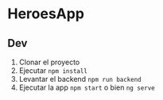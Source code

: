 # HeroesApp

## Dev

1. Clonar el proyecto
2. Ejecutar ```npm install```
3. Levantar el backend  ```npm run backend```
4. Ejecutar la app ```npm start``` o bien ```ng serve```